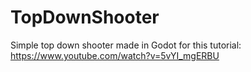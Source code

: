 # TopDownShooter
Simple top down shooter made in Godot for this tutorial: https://www.youtube.com/watch?v=5vYI_mgERBU


